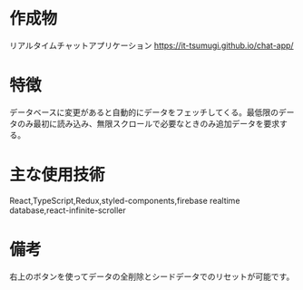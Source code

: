 # 作成物

リアルタイムチャットアプリケーション
https://it-tsumugi.github.io/chat-app/

# 特徴

データベースに変更があると自動的にデータをフェッチしてくる。最低限のデータのみ最初に読み込み、無限スクロールで必要なときのみ追加データを要求する。

# 主な使用技術

React,TypeScript,Redux,styled-components,firebase realtime database,react-infinite-scroller

# 備考

右上のボタンを使ってデータの全削除とシードデータでのリセットが可能です。
